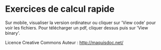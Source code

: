 # Exercices de calcul rapide

Sur mobile, visualiser la version ordinateur ou cliquer sur 'View code' pour voir les fichiers. Pour télécharger un pdf, cliquer dessus puis sur 'View binary'.

Licence Creative Commons
Auteur : http://maquisdoc.net/
